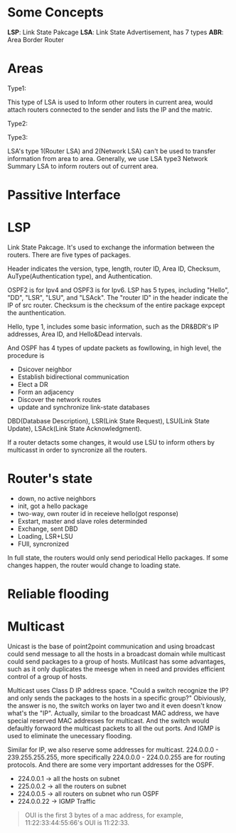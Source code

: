 
# Some Concepts

**LSP**: Link State Pakcage
**LSA**: Link State Advertisement, has 7 types
**ABR**: Area Border Router

# Areas

Type1:

This type of LSA is used to Inform other routers in current area, would attach routers connected to the sender and lists the IP and the matric.

Type2:




Type3:

LSA's type 1(Router LSA) and 2(Network LSA) can't be used to transfer information from area to area. Generally, we use LSA type3 Network Summary LSA to inform routers out of current area. 



# Passitive Interface


# LSP

Link State Pakcage. It's used to exchange the information between the routers. There are five types of packages.

Header indicates the version, type, length, router ID, Area ID, Checksum, AuType(Authentication type), and Authentication.

OSPF2 is for Ipv4 and OSPF3 is for Ipv6. LSP has 5 types, including "Hello", "DD", "LSR", "LSU", and "LSAck". The "router ID" in the header indicate the IP of src router. Checksum is the checksum of the entire package expcept the aunthentication. 


Hello, type 1, includes some basic information, such as the DR&BDR's IP addresses, Area ID, and Hello&Dead intervals.

And OSPF has 4 types of update packets as fowllowing, in high level, the procedure is
- Dsicover neighbor
- Establish bidirectional communication
- Elect a DR
- Form an adjacency
- Discover the network routes
- update and synchronize link-state databases

DBD(Database Description), LSR(Link State Request), LSU(Link State Update), LSAck(Link State Acknowledgment).

If a router detacts some changes, it would use LSU to inform others by multicasst in order to syncronize all the routers.  

# Router's state

- down, no active neighbors
- init, got a hello package
- two-way, own router id in receieve hello(got response)
- Exstart, master and slave roles determinded
- Exchange, sent DBD
- Loading, LSR+LSU
- FUll, syncronized

In full state, the routers would only send periodical Hello packages.
If some changes happen, the router would change to loading state. 

# Reliable flooding



# Multicast

Unicast is the base of point2point communication and using broadcast could send message to all the hosts in a broadcast domain while multicast could send packages to a group of hosts. Mutilcast has some advantages, such as it only duplicates the meesge when in need and provides efficient control of a group of hosts.

Multicast uses Class D IP address space. "Could a switch recognize the IP? and only sends the packages to the hosts in a specific group?" Obiviously, the answer is no, the switch works on layer two and it even doesn't know what's the "IP". Actually, similar to the broadcast MAC address, we have special reserved MAC addresses for multicast. And the switch would defaultly forwaord the multicast packets to all the out ports. And IGMP is used to eliminate the unecessary flooding.

Similar for IP, we also reserve some addresses for multicast. 224.0.0.0 - 239.255.255.255, more specifically 224.0.0.0 - 224.0.0.255 are for routing protocols. And there are some very important addresses for the OSPF.

- 224.0.0.1 -> all the hosts on subnet
- 225.0.0.2 -> all the routers on subnet
- 224.0.0.5 -> all routers on subnet who run OSPF
- 224.0.0.22 -> IGMP Traffic

> OUI is the first 3 bytes of a mac address, for example, 11:22:33:44:55:66's OUI is 11:22:33.